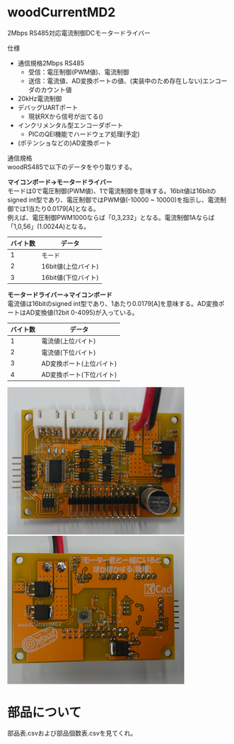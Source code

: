 # woodCurrentMD2
2Mbps RS485対応電流制御DCモータードライバー

仕様
- 通信規格2Mbps RS485
	- 受信：電圧制御(PWM値)、電流制御
	- 送信：電流値、AD変換ポートの値、(実装中のため存在しない)エンコーダのカウント値
- 20kHz電流制御
- デバッグUARTポート
	- 現状RXから信号が出てる()
- インクリメンタル型エンコーダポート
	- PICのQEI機能でハードウェア処理(予定)
- (ポテンショなどの)AD変換ポート

通信規格  
woodRS485で以下のデータをやり取りする。

**マイコンボード→モータードライバー**  
モードは0で電圧制御(PWM値)、1で電流制御を意味する。16bit値は16bitのsigned int型であり、電圧制御ではPWM値(-10000 ~ 10000)を指示し、電流制御では1当たり0.0179[A]となる。  
例えば、電圧制御PWM1000ならば「0,3,232」となる。電流制御1Aならば「1,0,56」(1.0024A)となる。

| バイト数 | データ |
----|---- 
| 1 | モード |
| 2 | 16bit値(上位バイト) |
| 3 | 16bit値(下位バイト) |

**モータードライバー→マイコンボード**  
電流値は16bitのsigned int型であり、1あたり0.0179[A]を意味する。AD変換ポートはAD変換値(12bit 0-4095)が入っている。 

| バイト数 | データ |
----|---- 
| 1 | 電流値(上位バイト) |
| 2 | 電流値(下位バイト) |
| 3 | AD変換ポート(上位バイト) |
| 4 | AD変換ポート(下位バイト) |

  <img src="./add_info/woodCurrentMD2.png" alt="基板表" width="400"/>  
  <img src="./add_info/woodCurrentMD2_ura.png" alt="基板裏" width="400"/>  
  
  # 部品について  
  部品表.csvおよび部品個数表.csvを見てくれ。